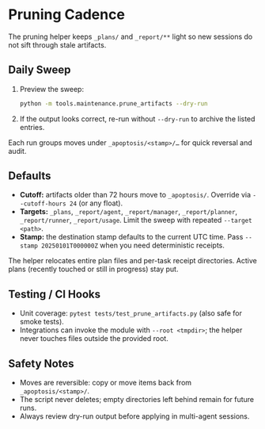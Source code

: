 # Pruning Cadence

The pruning helper keeps `_plans/` and `_report/**` light so new sessions do not sift through stale artifacts.

## Daily Sweep
1. Preview the sweep:
   ```bash
   python -m tools.maintenance.prune_artifacts --dry-run
   ```
2. If the output looks correct, re-run without `--dry-run` to archive the listed entries.

Each run groups moves under `_apoptosis/<stamp>/…` for quick reversal and audit.

## Defaults
- **Cutoff:** artifacts older than 72 hours move to `_apoptosis/`. Override via `--cutoff-hours 24` (or any float).
- **Targets:** `_plans`, `_report/agent`, `_report/manager`, `_report/planner`, `_report/runner`, `_report/usage`. Limit the sweep with repeated `--target <path>`.
- **Stamp:** the destination stamp defaults to the current UTC time. Pass `--stamp 20250101T000000Z` when you need deterministic receipts.

The helper relocates entire plan files and per-task receipt directories. Active plans (recently touched or still in progress) stay put.

## Testing / CI Hooks
- Unit coverage: `pytest tests/test_prune_artifacts.py` (also safe for smoke tests).
- Integrations can invoke the module with `--root <tmpdir>`; the helper never touches files outside the provided root.

## Safety Notes
- Moves are reversible: copy or move items back from `_apoptosis/<stamp>/`.
- The script never deletes; empty directories left behind remain for future runs.
- Always review dry-run output before applying in multi-agent sessions.
